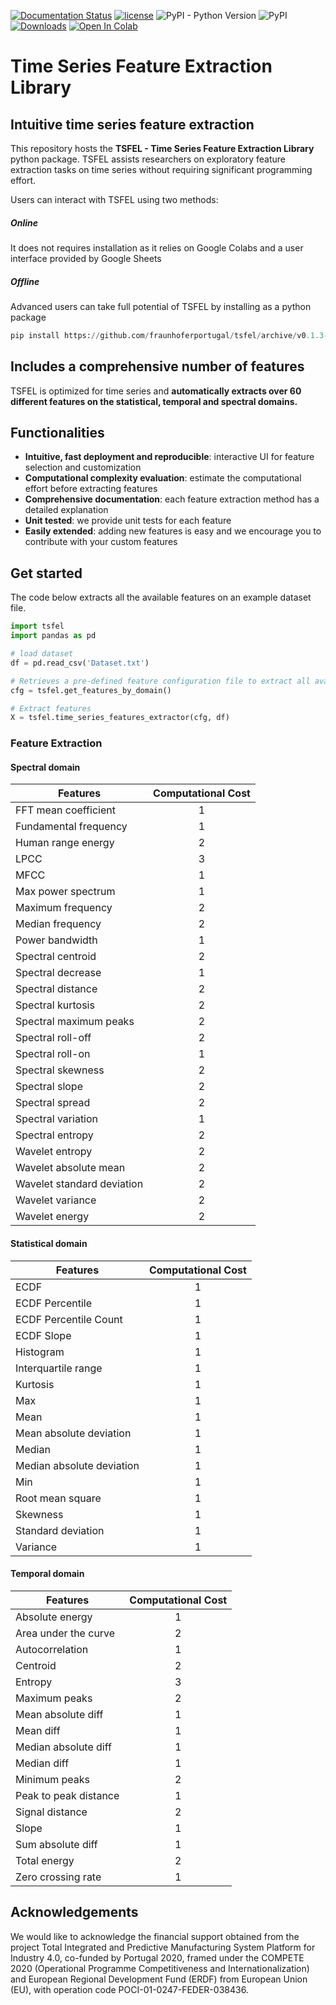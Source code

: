 [![Documentation Status](https://readthedocs.org/projects/tsfel/badge/?version=latest)](https://tsfel.readthedocs.io/en/development/)
[![license](https://img.shields.io/badge/License-BSD%203-brightgreen)](https://github.com/fraunhoferportugal/tsfel/blob/master/LICENSE.txt)
![PyPI - Python Version](https://img.shields.io/pypi/pyversions/tsfel)
![PyPI](https://img.shields.io/pypi/v/tsfel)
[![Downloads](https://pepy.tech/badge/tsfel)](https://pepy.tech/project/tsfel)
[![Open In Colab](https://colab.research.google.com/assets/colab-badge.svg)](https://colab.research.google.com/github/fraunhoferportugal/tsfel/blob/development/notebooks/TSFEL_HAR_Example.ipynb)

# Time Series Feature Extraction Library
## Intuitive time series feature extraction
This repository hosts the **TSFEL - Time Series Feature Extraction Library** python package. TSFEL assists researchers on exploratory feature extraction tasks on time series without requiring significant programming effort.

Users can interact with TSFEL using two methods:
##### Online
It does not requires installation as it relies on Google Colabs and a user interface provided by Google Sheets

##### Offline
Advanced users can take full potential of TSFEL by installing as a python package
```python
pip install https://github.com/fraunhoferportugal/tsfel/archive/v0.1.3-dev.zip
```

## Includes a comprehensive number of features
TSFEL is optimized for time series and **automatically extracts over 60 different features on the statistical, temporal and spectral domains.**

## Functionalities
* **Intuitive, fast deployment and reproducible**: interactive UI for feature selection and customization
* **Computational complexity evaluation**: estimate the computational effort before extracting features
* **Comprehensive documentation**: each feature extraction method has a detailed explanation
* **Unit tested**: we provide unit tests for each feature
* **Easily extended**: adding new features is easy and we encourage you to contribute with your custom features

## Get started
The code below extracts all the available features on an example dataset file.

```python
import tsfel
import pandas as pd

# load dataset
df = pd.read_csv('Dataset.txt')

# Retrieves a pre-defined feature configuration file to extract all available features
cfg = tsfel.get_features_by_domain()

# Extract features
X = tsfel.time_series_features_extractor(cfg, df)
```


### Feature Extraction

#### Spectral domain
| Features                   | Computational Cost |
|----------------------------|:------------------:|
| FFT mean coefficient       |          1         |
| Fundamental frequency      |          1         |
| Human range energy         |          2         |
| LPCC                       |          3         |
| MFCC                       |          1         |
| Max power spectrum         |          1         |
| Maximum frequency          |          2         |
| Median frequency           |          2         |
| Power bandwidth            |          1         |
| Spectral centroid          |          2         |
| Spectral decrease          |          1         |
| Spectral distance          |          2         |
| Spectral kurtosis          |          2         |
| Spectral maximum peaks     |          2         |
| Spectral roll-off          |          2         |
| Spectral roll-on           |          1         |
| Spectral skewness          |          2         |
| Spectral slope             |          2         |
| Spectral spread            |          2         |
| Spectral variation         |          1         |
| Spectral entropy           |          2         |
| Wavelet entropy            |          2         |
| Wavelet absolute mean      |          2         |
| Wavelet standard deviation |          2         |
| Wavelet variance           |          2         |
| Wavelet energy             |          2         |


#### Statistical domain
| Features                   | Computational Cost |
|----------------------------|:------------------:|
| ECDF                       |          1         |
| ECDF Percentile            |          1         |
| ECDF Percentile Count      |          1         |
| ECDF Slope                 |          1         |
| Histogram                  |          1         |
| Interquartile range        |          1         |
| Kurtosis                   |          1         |
| Max                        |          1         |
| Mean                       |          1         |
| Mean absolute deviation    |          1         |
| Median                     |          1         |
| Median absolute deviation  |          1         |
| Min                        |          1         |
| Root mean square           |          1         |
| Skewness                   |          1         |
| Standard deviation         |          1         |
| Variance                   |          1         |


#### Temporal domain
| Features                   | Computational Cost |
|----------------------------|:------------------:|
| Absolute energy            |          1         |
| Area under the curve       |          2         |
| Autocorrelation            |          1         |
| Centroid                   |          2         |
| Entropy                    |          3         |
| Maximum peaks              |          2         |
| Mean absolute diff         |          1         |
| Mean diff                  |          1         |
| Median absolute diff       |          1         |
| Median diff                |          1         |
| Minimum peaks              |          2         |
| Peak to peak distance      |          1         |
| Signal distance            |          2         |
| Slope                      |          1         |
| Sum absolute diff          |          1         |
| Total energy               |          2         |
| Zero crossing rate         |          1         |

## Acknowledgements
We would like to acknowledge the financial support obtained from the project Total Integrated and Predictive Manufacturing System Platform for Industry 4.0, co-funded by Portugal 2020, framed under the COMPETE 2020 (Operational Programme  Competitiveness and Internationalization) and European Regional Development Fund (ERDF) from European Union (EU), with operation code POCI-01-0247-FEDER-038436.
